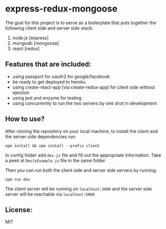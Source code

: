 # express-redux-mongoose

The goal for this project is to serve as a boilerplate that puts together the following client side and server side stack:
  1. node.js [express]
  2. mongodb [mongoose]
  3. react [redux]


## Features that are included:
  - using passport for oauth2 for google/facebook
  - be ready to get deployed to heroku
  - using create-react-app [via create-redux-app] for client side without ejection
  - using jest and enzyme for testing
  - using concurrently to run the two servers by one shot in development


## How to use?
After cloning the repository on your local machine, to install the client and the server side dependencies run:
```
npm install && npm install --prefix client
```


In config folder add `dev.js` file and fill out the appropriate information. Take a peek at `DevJsExample.js` file in the same folder


Then you can run both the client side and server side servers by running:
```
npm run dev
```
The client server will be running on `localhost:3000` and the server side server will be reachable via `localhost:5000`


## License:
MIT
